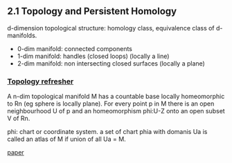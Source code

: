 
## 2.1 Topology and Persistent Homology

d-dimension topological structure: homology class, equivalence class of d-manifolds.

* 0-dim manifold: connected components
* 1-dim manifold: handles (closed loops) (locally a line)
* 2-dim manifold: non intersecting closed surfaces (locally a plane)

### [Topology refresher](https://bjlkeng.github.io/posts/manifolds/)
A n-dim topological manifold M has a countable base locally homeomorphic to Rn (eg sphere is locally plane). For every point p in M there is an open neighbourhood U of p and an homeomorphism phi:U-Z onto an open subset V of Rn.

phi: chart or coordinate system.
a set of chart phia with domanis Ua is called an atlas of M if union of all Ua = M.

[paper](https://github.com/marioviti/Literature/blob/main/topoprese.pdf)
